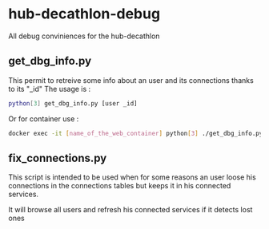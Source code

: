 # hub-decathlon-debug
All debug conviniences for the hub-decathlon

## get_dbg_info.py
This permit to retreive some info about an user and its connections thanks to its "_id"
The usage is :
```bash
python[3] get_dbg_info.py [user _id]
```
Or for container use :

```bash
docker exec -it [name_of_the_web_container] python[3] ./get_dbg_info.py [user _id]
```

## fix_connections.py
This script is intended to be used when for some reasons an user loose his connections in the connections tables but keeps it in his connected services.

It will browse all users and refresh his connected services if it detects lost ones
